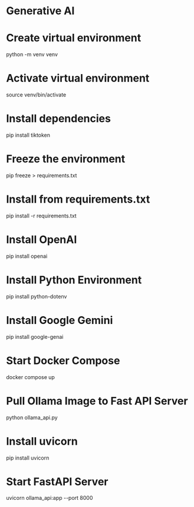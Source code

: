 # Generative AI

# Create virtual environment

python -m venv venv

# Activate virtual environment

source venv/bin/activate

# Install dependencies

pip install tiktoken

# Freeze the environment

pip freeze > requirements.txt

# Install from requirements.txt

pip install -r requirements.txt

# Install OpenAI

pip install openai

# Install Python Environment

pip install python-dotenv

# Install Google Gemini

pip install google-genai

# Start Docker Compose

docker compose up

# Pull Ollama Image to Fast API Server

python ollama_api.py

# Install uvicorn

pip install uvicorn

# Start FastAPI Server

uvicorn ollama_api:app --port 8000

